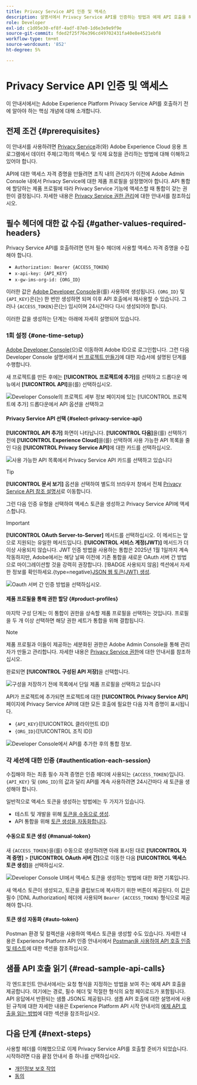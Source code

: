 ```yaml
---
title: Privacy Service API 인증 및 액세스
description: 설명서에서 Privacy Service API를 인증하는 방법과 예제 API 호출을 해석하는 방법을 알아봅니다.
role: Developer
exl-id: c1d05e30-ef8f-4adf-87e0-1d6e3e9e9f9e
source-git-commit: fded2f25f76e396cd49702431fa40e8e4521ebf8
workflow-type: tm+mt
source-wordcount: '852'
ht-degree: 5%

---
```


# Privacy Service API 인증 및 액세스

이 안내서에서는 Adobe Experience Platform Privacy Service API를 호출하기 전에 알아야 하는 핵심 개념에 대해 소개합니다.

## 전제 조건 {#prerequisites}

이 안내서를 사용하려면 [Privacy Service](../home.md)과(와) Adobe Experience Cloud 응용 프로그램에서 데이터 주체(고객)의 액세스 및 삭제 요청을 관리하는 방법에 대해 이해하고 있어야 합니다.

API에 대한 액세스 자격 증명을 만들려면 조직 내의 관리자가 이전에 Adobe Admin Console 내에서 Privacy Service에 대한 제품 프로필을 설정했어야 합니다. API 통합에 할당하는 제품 프로필에 따라 Privacy Service 기능에 액세스할 때 통합이 갖는 권한이 결정됩니다. 자세한 내용은 [Privacy Service 권한 관리](../permissions.md)에 대한 안내서를 참조하십시오.

## 필수 헤더에 대한 값 수집 {#gather-values-required-headers}

Privacy Service API를 호출하려면 먼저 필수 헤더에 사용할 액세스 자격 증명을 수집해야 합니다.

* `Authorization: Bearer {ACCESS_TOKEN}`
* `x-api-key: {API_KEY}`
* `x-gw-ims-org-id: {ORG_ID}`

이러한 값은 [Adobe Developer Console](https://developer.adobe.com/console)을(를) 사용하여 생성됩니다. `{ORG_ID}` 및 `{API_KEY}`은(는) 한 번만 생성하면 되며 이후 API 호출에서 재사용할 수 있습니다. 그러나 `{ACCESS_TOKEN}`은(는) 임시이며 24시간마다 다시 생성되어야 합니다.

이러한 값을 생성하는 단계는 아래에 자세히 설명되어 있습니다.

### 1회 설정 {#one-time-setup}

[Adobe Developer Console](https://developer.adobe.com/console)&#x200B;(으)로 이동하여 Adobe ID으로 로그인합니다. 그런 다음 Developer Console 설명서에서 [빈 프로젝트 만들기](https://developer.adobe.com/developer-console/docs/guides/projects/projects-empty/)에 대한 자습서에 설명된 단계를 수행합니다.

새 프로젝트를 만든 후에는 **[!UICONTROL 프로젝트에 추가]**&#x200B;를 선택하고 드롭다운 메뉴에서 **[!UICONTROL API]**&#x200B;을(를) 선택하십시오.

![Developer Console의 프로젝트 세부 정보 페이지에 있는 [!UICONTROL 프로젝트에 추가] 드롭다운에서 API 옵션을 선택하고](../images/api/getting-started/add-api-button.png)

#### Privacy Service API 선택 {#select-privacy-service-api}

**[!UICONTROL API 추가]** 화면이 나타납니다. **[!UICONTROL 다음]**&#x200B;을(를) 선택하기 전에 **[!UICONTROL Experience Cloud]**&#x200B;을(를) 선택하여 사용 가능한 API 목록을 줄인 다음 **[!UICONTROL Privacy Service API]**&#x200B;에 대한 카드를 선택하십시오.

![사용 가능한 API 목록에서 Privacy Service API 카드를 선택하고 있습니다](../images/api/getting-started/add-privacy-service-api.png)

>[!TIP]
>
>**[!UICONTROL 문서 보기]** 옵션을 선택하여 별도의 브라우저 창에서 전체 [Privacy Service API 참조 설명서](https://developer.adobe.com/experience-platform-apis/references/privacy-service/)로 이동합니다.

그런 다음 인증 유형을 선택하여 액세스 토큰을 생성하고 Privacy Service API에 액세스합니다.

>[!IMPORTANT]
>
>**[!UICONTROL OAuth Server-to-Server]** 메서드를 선택하십시오. 이 메서드는 앞으로 지원되는 유일한 메서드입니다. **[!UICONTROL 서비스 계정(JWT)]** 메서드가 더 이상 사용되지 않습니다. JWT 인증 방법을 사용하는 통합은 2025년 1월 1일까지 계속 작동하지만, Adobe에서는 해당 날짜 이전에 기존 통합을 새로운 OAuth 서버 간 방법으로 마이그레이션할 것을 강력히 권장합니다. [!BADGE 사용되지 않음] 섹션에서 자세한 정보를 확인하세요.{type=negative}[JSON 웹 토큰(JWT) 생성](/help/landing/api-authentication.md#jwt).

![Oauth 서버 간 인증 방법을 선택하십시오.](/help/privacy-service/images/api/getting-started/select-oauth-authentication.png)

#### 제품 프로필을 통해 권한 할당 {#product-profiles}

마지막 구성 단계는 이 통합이 권한을 상속할 제품 프로필을 선택하는 것입니다. 프로필을 두 개 이상 선택하면 해당 권한 세트가 통합을 위해 결합됩니다.

>[!NOTE]
>
제품 프로필과 이들이 제공하는 세분화된 권한은 Adobe Admin Console을 통해 관리자가 만들고 관리합니다. 자세한 내용은 [Privacy Service 권한](../permissions.md)에 대한 안내서를 참조하십시오.

완료되면 **[!UICONTROL 구성된 API 저장]**&#x200B;을 선택합니다.

![구성을 저장하기 전에 목록에서 단일 제품 프로필을 선택하고 있습니다](../images/api/getting-started/select-product-profiles.png)

API가 프로젝트에 추가되면 프로젝트에 대한 **[!UICONTROL Privacy Service API]** 페이지에 Privacy Service API에 대한 모든 호출에 필요한 다음 자격 증명이 표시됩니다.

* `{API_KEY}`([!UICONTROL 클라이언트 ID])
* `{ORG_ID}`([!UICONTROL 조직 ID])

![Developer Console에서 API를 추가한 후의 통합 정보.](/help/privacy-service/images/api/getting-started/api-integration-information.png)

### 각 세션에 대한 인증 {#authentication-each-session}

수집해야 하는 최종 필수 자격 증명은 인증 헤더에 사용되는 `{ACCESS_TOKEN}`입니다. `{API_KEY}` 및 `{ORG_ID}`의 값과 달리 API를 계속 사용하려면 24시간마다 새 토큰을 생성해야 합니다.

일반적으로 액세스 토큰을 생성하는 방법에는 두 가지가 있습니다.

* 테스트 및 개발을 위해 [토큰을 수동으로 생성](#manual-token).
* API 통합을 위해 [토큰 생성을 자동화합니다](#auto-token).

#### 수동으로 토큰 생성 {#manual-token}

새 `{ACCESS_TOKEN}`을(를) 수동으로 생성하려면 아래 표시된 대로 **[!UICONTROL 자격 증명]** > **[!UICONTROL OAuth 서버 간]**&#x200B;으로 이동한 다음 **[!UICONTROL 액세스 토큰 생성]**&#x200B;을 선택하십시오.

![Developer Console UI에서 액세스 토큰을 생성하는 방법에 대한 화면 기록입니다.](/help/privacy-service/images/api/getting-started/generate-access-token.gif)

새 액세스 토큰이 생성되고, 토큰을 클립보드에 복사하기 위한 버튼이 제공된다. 이 값은 필수 [!DNL Authorization] 헤더에 사용되며 `Bearer {ACCESS_TOKEN}` 형식으로 제공해야 합니다.

#### 토큰 생성 자동화 {#auto-token}

Postman 환경 및 컬렉션을 사용하여 액세스 토큰을 생성할 수도 있습니다. 자세한 내용은 Experience Platform API 인증 안내서에서 [Postman을 사용하여 API 호출 인증 및 테스트](/help/landing/api-authentication.md#use-postman)에 대한 섹션을 참조하십시오.

## 샘플 API 호출 읽기 {#read-sample-api-calls}

각 엔드포인트 안내서에서는 요청 형식을 지정하는 방법을 보여 주는 예제 API 호출을 제공합니다. 여기에는 경로, 필수 헤더 및 적절한 형식의 요청 페이로드가 포함됩니다. API 응답에서 반환되는 샘플 JSON도 제공됩니다. 샘플 API 호출에 대한 설명서에 사용된 규칙에 대한 자세한 내용은 Experience Platform API 시작 안내서의 [예제 API 호출을 읽는 방법](../../landing/api-guide.md#sample-api)에 대한 섹션을 참조하십시오.

## 다음 단계 {#next-steps}

사용할 헤더를 이해했으므로 이제 Privacy Service API를 호출할 준비가 되었습니다. 시작하려면 다음 끝점 안내서 중 하나를 선택하십시오.

* [개인정보 보호 작업](./privacy-jobs.md)
* [동의](./consent.md)
